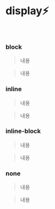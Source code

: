# display⚡️

<br/>

### block

> 내용

> 내용

### inline

> 내용

> 내용

### inline-block

> 내용

> 내용

### none

> 내용

> 내용
